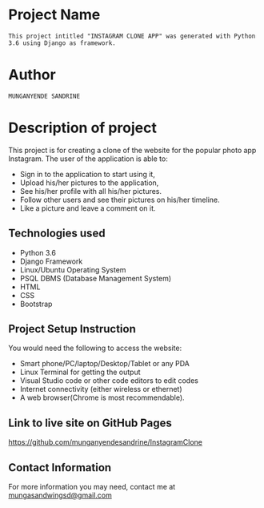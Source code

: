 # Project Name
`
This project intitled "INSTAGRAM CLONE APP" was generated with Python 3.6 using Django as framework.
`
# Author

`
MUNGANYENDE SANDRINE
`
# Description of project

This project is for creating a clone of the website for the popular photo app Instagram. The user of the application is able to:

* Sign in to the application to start using it,
* Upload his/her pictures to the application,
* See his/her profile with all his/her pictures.
* Follow other users and see their pictures on his/her timeline.
* Like a picture and leave a comment on it.


## Technologies used

* Python 3.6
* Django Framework
* Linux/Ubuntu Operating System
* PSQL DBMS (Database Management System)
* HTML
* CSS
* Bootstrap


## Project Setup Instruction

You would need the following to access the website:
*  Smart phone/PC/laptop/Desktop/Tablet or any PDA 
*  Linux Terminal for getting the output 
*  Visual Studio code or other code editors to edit codes
*  Internet connectivity (either wireless or ethernet) 
*  A web browser(Chrome is most recommendable).

## Link to live site on GitHub Pages

https://github.com/munganyendesandrine/InstagramClone


## Contact Information

For more information you may need, contact me at mungasandwingsd@gmail.com

